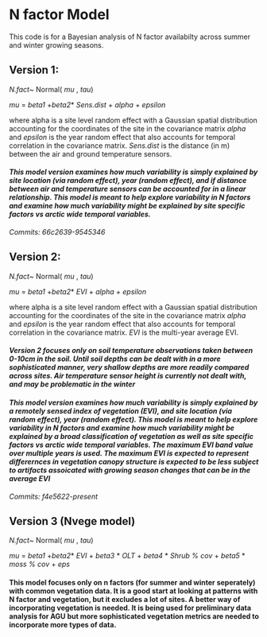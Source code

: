 
# N factor Model
This code is for a Bayesian analysis of N factor availabilty across summer and winter growing seasons. 

## Version 1:

 _N.fact_~ Normal( _mu_ , _tau_)
 
 _mu_ = _beta1_ +_beta2_* _Sens.dist_ + _alpha_ + _epsilon_
 
 where alpha is a site level random effect with a Gaussian spatial distribution accounting for the coordinates of the site in the covariance matrix _alpha_ and _epsilon_ is the year random effect that also accounts for temporal correlation in the covariance matrix. _Sens.dist_ is the distance (in m) between the air and ground temperature sensors.

#### _This model version examines how much variability is simply explained by site location (via random effect), year (random effect), and if distance between air and temperature sensors can be accounted for in a linear relationship. This model is meant to help explore variability in N factors and examine how much variability might be explained by site specific factors vs arctic wide temporal variables._  
_Commits: 66c2639-9545346_ 


## Version 2:

 _N.fact_~ Normal( _mu_ , _tau_)
 
 _mu_ = _beta1_ +_beta2_* _EVI_ + _alpha_ + _epsilon_
 
  where alpha is a site level random effect with a Gaussian spatial distribution accounting for the coordinates of the site in the covariance matrix _alpha_ and _epsilon_ is the year random effect that also accounts for temporal correlation in the covariance matrix. _EVI_ is the multi-year average EVI.
  
#### _Version 2 focuses only on soil temperature observations taken between 0-10cm in the soil. Until soil depths can be dealt with in a more sophisticated manner, very shallow depths are more readily compared across sites. Air temperature sensor height is currently not dealt with, and may be problematic in the winter_
  
#### _This model version examines how much variability is simply explained by a remotely sensed index of vegetation (EVI), and site location (via random effect), year (random effect). This model is meant to help explore variability in N factors and examine how much variability might be explained by a broad classification of vegetation as well as site specific factors vs arctic wide temporal variables. The maximum EVI band value over multiple years is used. The maximum EVI is expected to represent differernces in vegetation canopy structure is expected to be less subject to artifacts assoicated with growing season changes that can be in the average EVI_  
_Commits: f4e5622-present_ 

## Version 3 (Nvege model)

 _N.fact_~ Normal( _mu_ , _tau_)
 
 _mu_ = _beta1_ +_beta2_* _EVI_ + _beta3_ * _OLT_  + _beta4_ * _Shrub % cov_ + _beta5_ * _moss % cov_ + _eps_
 
 
 #### This model focuses only on n factors (for summer and winter seperately) with common vegetation data. It is a good start at looking at patterns with N factor and vegetation, but it excludes a lot of sites. A better way of incorporating vegetation is needed.  It is being used for preliminary data analysis for AGU but more sophisticated vegetation metrics are needed to incorporate more types of data.
